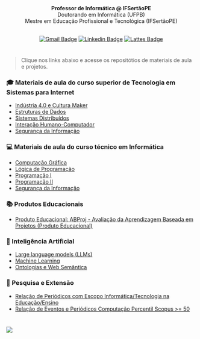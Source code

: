 
<div align="center" width="100%">
<b>Professor de Informática @ IFSertãoPE</b><br/>
Doutorando em Informática (UFPB)<br>
Mestre em Educação Profissional e Tecnológica (IFSertãoPE)<br><br>

[![Gmail Badge](https://img.shields.io/badge/-Gmail-red?style=flat-square&logo=gmail&logoColor=white&link=mailto:heraldo.junior@ifsertao-pe.edu.br)](mailto:heraldo.junior@ifsertao-pe.edu.br)
[![Linkedin Badge](https://img.shields.io/badge/-LinkedIn-blue?style=flat-square&logo=Linkedin&logoColor=white&link=https://www.linkedin.com/in/heraldolimajr/)](https://www.linkedin.com/in/heraldolimajr/)
[![Lattes Badge](https://img.shields.io/badge/-Lattes-gray?style=flat-square&logo=GitBook&logoColor=white&link=http://lattes.cnpq.br/2480236969475924)](http://lattes.cnpq.br/2480236969475924)
<h1 align="center"></h1>
</div>

> Clique nos links abaixo e acesse os repositótios de materiais de aula e projetos.

### :mortar_board: Materiais de aula do curso superior de Tecnologia em Sistemas para Internet
- [Indústria 4.0 e Cultura Maker](https://github.com/heraldolimajr/Ind-stria-4.0-e-Cultura-Maker)
- [Estruturas de Dados](https://github.com/heraldolimajr/EstruturasDeDados)
- [Sistemas Distribuídos](https://github.com/heraldolimajr/SistemasDistribuidos)
- [Interação Humano-Computador](https://github.com/heraldolimajr/ihc)
- [Segurança da Informação](https://github.com/heraldolimajr/SegurancaDaInformacaoSuperior)

### :computer: Materiais de aula do curso técnico em Informática
- [Computação Gráfica](https://github.com/heraldolimajr/ComputacaoGrafica)
- [Lógica de Programação](https://github.com/heraldolimajr/logicaDeProgramacao)
- [Programação I](https://github.com/heraldolimajr/Programacao1)
- [Programação II](#)
- [Segurança da Informação](https://github.com/heraldolimajr/SegurancaDaInformacaoMedio)

### :books: Produtos Educacionais
- [Produto Educacional: ABProj - Avaliação da Aprendizagem Baseada em Projetos (Produto Educacional)](https://github.com/heraldolimajr/abproj)

### 🤖 Inteligência Artificial
- [Large language models (LLMs)](https://github.com/heraldolimajr/Large-Language-Models)  
- [Machine Learning](https://github.com/heraldolimajr/Machine-Learning)
- [Ontologias e Web Semântica](https://github.com/heraldolimajr/Ontologias-e-Web-Semantica)

### :mag_right: Pesquisa e Extensão
  
- [Relação de Periódicos com Escopo Informática/Tecnologia na Educação/Ensino](http://abre.ai/periodicos-informatica-educacao)
- [Relação de Eventos e Periódicos Computação Percentil Scopus >= 50](https://ppgcc.github.io/discentesPPGCC/pt-BR/qualis/)


<h1></h1>
<img src="https://visitor-badge.laobi.icu/badge?page_id=heraldolimajr.heraldolimajr&"/>



